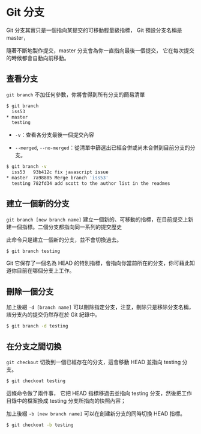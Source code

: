 # Git 分支

Git 分支其實只是一個指向某提交的可移動輕量級指標， Git 預設分支名稱是 master，

隨著不斷地製作提交，master 分支會為你一直指向最後一個提交， 它在每次提交的時候都會自動向前移動。


## 查看分支

`git branch` 不加任何參數，你將會得到所有分支的簡易清單

```bash
$ git branch
  iss53
* master
  testing
```

  - `-v`：查看各分支最後一個提交內容

  - `--merged`, `--no-merged`：從清單中篩選出已經合併或尚未合併到目前分支的分支。

```bash
$ git branch -v
  iss53   93b412c fix javascript issue
* master  7a98805 Merge branch 'iss53'
  testing 782fd34 add scott to the author list in the readmes
```


## 建立一個新的分支

`git branch [new branch name]` 建立一個新的、可移動的指標，在目前提交上新建一個指標。二個分支都指向同一系列的提交歷史

此命令只是建立一個新的分支，並不會切換過去。

```bash
$ git branch testing
```

Git 它保存了一個名為 HEAD 的特別指標，會指向你當前所在的分支，你可藉此知道你目前在哪個分支上工作。


## 刪除一個分支

加上後綴 `-d [branch name]` 可以刪除指定分支，注意，刪除只是移除分支名稱，該分支內的提交仍然存在於 Git 紀錄中。

```bash
$ git branch -d testing
```


## 在分支之間切換

`git checkout` 切換到一個已經存在的分支，這會移動 HEAD 並指向 testing 分支。

```bash
$ git checkout testing
```

這條命令做了兩件事， 它把 HEAD 指標移過去並指向 testing 分支，然後把工作目錄中的檔案換成 testing 分支所指向的快照內容；

加上後綴 `-b [new branch name]` 可以在創建新分支的同時切換 HEAD 指標。

```bash
$ git checkout -b testing
```
